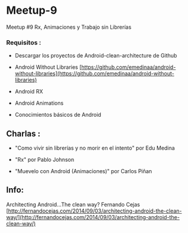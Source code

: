 # Meetup-9
Meetup #9 Rx, Animaciones y Trabajo sin Librerías

### Requisitos :

 - Descargar los proyectos de Android-clean-architecture de Github

  * Android Without Libraries [https://github.com/emedinaa/android-without-libraries](https://github.com/emedinaa/android-without-libraries)
  
  * Android RX
  
  * Android Animations
  
- Conocimientos básicos de Android

## Charlas :

- "Como vivir sin librerías y no morir en el intento"  por Edu Medina

- "Rx" por Pablo Johnson

- "Muevelo con Android (Animaciones)" por Carlos Piñan

## Info:

Architecting Android…The clean way? Fernando Cejas [http://fernandocejas.com/2014/09/03/architecting-android-the-clean-way/](http://fernandocejas.com/2014/09/03/architecting-android-the-clean-way/)

